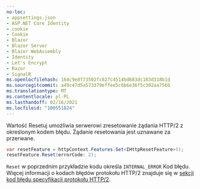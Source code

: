 ```yaml
---
no-loc:
- appsettings.json
- ASP.NET Core Identity
- cookie
- Cookie
- Blazor
- Blazor Server
- Blazor WebAssembly
- Identity
- Let's Encrypt
- Razor
- SignalR
ms.openlocfilehash: 164c9e8f73502fc627c4514bd683dc183d318b1d
ms.sourcegitcommit: a49c47d5a573379effee5c6b6e36f5c302aa756b
ms.translationtype: MT
ms.contentlocale: pl-PL
ms.lasthandoff: 02/16/2021
ms.locfileid: "100551824"
---
```

Wartość Resetuj umożliwia serwerowi zresetowanie żądania HTTP/2 z określonym kodem błędu. Żądanie resetowania jest uznawane za przerwane.

```csharp
var resetFeature = httpContext.Features.Get<IHttpResetFeature>();
resetFeature.Reset(errorCode: 2);
```

`Reset` w poprzednim przykładzie kodu określa `INTERNAL_ERROR` Kod błędu. Więcej informacji o kodach błędów protokołu HTTP/2 znajduje się w [sekcji kod błędu specyfikacji protokołu HTTP/2](https://tools.ietf.org/html/rfc7540#page-50).